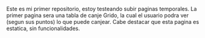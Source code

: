 Este es mi primer repositorio, estoy testeando subir paginas temporales. La primer pagina sera una tabla de canje Grido, la cual el usuario podra ver (segun sus puntos) lo que puede canjear.
Cabe destacar que esta pagina es estatica, sin funcionalidades.
